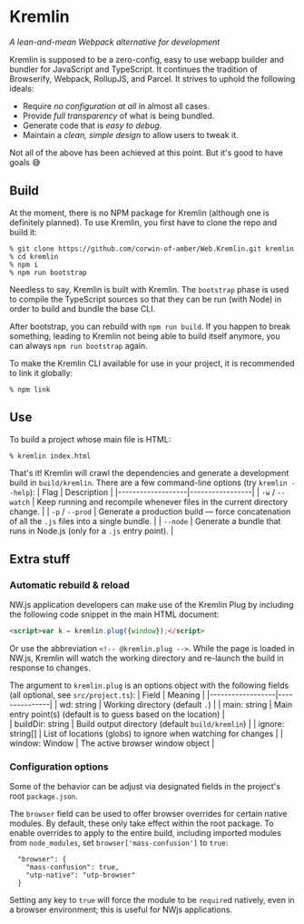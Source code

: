 # Kremlin
_A lean-and-mean Webpack alternative for development_

Kremlin is supposed to be a zero-config, easy to use webapp builder
and bundler for JavaScript and TypeScript.
It continues the tradition of Browserify, Webpack, RollupJS, and Parcel.
It strives to uphold the following ideals:
 * Require *no configuration at all* in almost all cases.
 * Provide *full transparency* of what is being bundled.
 * Generate code that is *easy to debug*.
 * Maintain a *clean, simple design* to allow users to tweak it.

Not all of the above has been achieved at this point. But it's good to have goals 😅

## Build

At the moment, there is no NPM package for Kremlin (although one is definitely planned).
To use Kremlin, you first have to clone the repo and build it:
```
% git clone https://github.com/corwin-of-amber/Web.Kremlin.git kremlin
% cd kremlin
% npm i
% npm run bootstrap
```

Needless to say, Kremlin is built with Kremlin. The `bootstrap` phase is used
to compile the TypeScript sources so that they can be run (with Node) in order
to build and bundle the base CLI.

After bootstrap, you can rebuild with `npm run build`. If you happen to break something, leading to Kremlin not being able to build itself anymore, you can always `npm run bootstrap` again.

To make the Kremlin CLI available for use in your project, it is recommended to link it globally:
```
% npm link
```

## Use

To build a project whose main file is HTML:
```
% kremlin index.html
```

That's it! Kremlin will crawl the dependencies and generate a development build in `build/kremlin`.
There are a few command-line options (try `kremlin --help`):
| Flag              | Description     |
|-------------------|-----------------|
| `-w` / `--watch`  | Keep running and recompile whenever files in the current directory change. |
| `-p` / `--prod`   | Generate a production build — force concatenation of all the `.js` files into a single bundle.  |
| `--node`          | Generate a bundle that runs in Node.js (only for a `.js` entry point).     |

## Extra stuff

### Automatic rebuild & reload

NW.js application developers can make use of the Kremlin Plug by including the
following code snippet in the main HTML document:
```html
<script>var k = kremlin.plug({window});</script>
```

Or use the abbreviation `<!-- @kremlin.plug -->`.
While the page is loaded in NW.js, Kremlin will watch the working directory and re-launch the build in response to changes.

The argument to `kremlin.plug` is an options object with the following fields (all
optional, see `src/project.ts`):
| Field            | Meaning       |
|------------------|---------------|
| wd: string       | Working directory (default `.`) |
| main: string     | Main entry point(s) (default is to guess based on the location) |    
| buildDir: string  | Build output directory (default `build/kremlin`)          |
| ignore: string[]  | List of locations (globs) to ignore when watching for changes |
| window: Window    | The active browser window object   |

### Configuration options

Some of the behavior can be adjust via designated fields in the project's root `package.json`.

The `browser` field can be used to offer browser overrides for certain native modules. By default, these only take effect within the root package.
To enable overrides to apply to the entire build, including imported modules from `node_modules`, set `browser['mass-confusion']` to `true`:
```
  "browser": {
    "mass-confusion": true,
    "utp-native": "utp-browser"
  }
```

Setting any key to `true` will force the module to be `require`d natively, even in a browser environment; this is useful for NWjs applications.